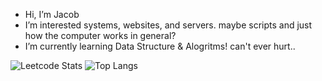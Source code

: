 - Hi, I’m Jacob
- I’m interested systems, websites, and servers. maybe scripts and just how the computer works in general?
- I’m currently learning Data Structure & Alogritms! can't ever hurt.. 
<!---
jsacob/jsacob is a ✨ special ✨ repository because its `README.md` (this file) appears on your GitHub profile.
You can click the Preview link to take a look at your changes.
--->
![Leetcode Stats](https://leetcard.jacoblin.cool/jsacob) ![Top Langs](https://github-readme-stats.vercel.app/api/top-langs/?username=jsacob&hide_progress=true)
